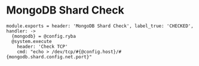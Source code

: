 
# MongoDB Shard Check

    module.exports = header: 'MongoDB Shard Check', label_true: 'CHECKED', handler: ->
      {mongodb} = @config.ryba
      @system.execute
        header: 'Check TCP'
        cmd: "echo > /dev/tcp/#{@config.host}/#{mongodb.shard.config.net.port}"
